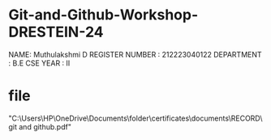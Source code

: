 # Git-and-Github-Workshop-DRESTEIN-24
NAME: Muthulakshmi D
REGISTER NUMBER :  212223040122
DEPARTMENT :  B.E CSE
YEAR :  II

# file
"C:\Users\HP\OneDrive\Documents\folder\certificates\documents\RECORD\git and github.pdf"

